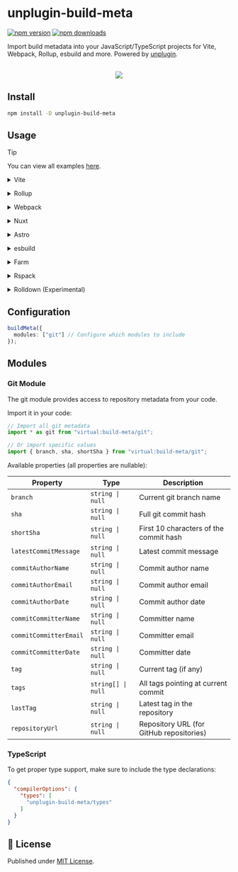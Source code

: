 # unplugin-build-meta

[![npm version][npm-version-src]][npm-version-href]
[![npm downloads][npm-downloads-src]][npm-downloads-href]

Import build metadata into your JavaScript/TypeScript projects for Vite, Webpack, Rollup, esbuild and more. Powered by [unplugin](https://github.com/unjs/unplugin).

<p align="center">
<br />
<a href="https://stackblitz.com/github/luxass/unplugin-build-meta/tree/main/examples/vite-vue?file=vite.config.ts"><img src="https://developer.stackblitz.com/img/open_in_stackblitz.svg" /></a>
</p>

## Install

```bash
npm install -D unplugin-build-meta
```

## Usage

> [!TIP]
> You can view all examples [here](./examples).

<details>
<summary>Vite</summary><br/>

```ts
// vite.config.ts
import buildMeta from "unplugin-build-meta/vite";

export default defineConfig({
  plugins: [
    buildMeta({ /* options */ }),
  ],
});
```

<br/></details>

<details>
<summary>Rollup</summary><br/>

```ts
// rollup.config.js
import buildMeta from "unplugin-build-meta/rollup";

export default {
  plugins: [
    buildMeta({ /* options */ }),
  ],
};
```

<br/></details>

<details>
<summary>Webpack</summary><br/>

```ts
// webpack.config.js
module.exports = {
  /* ... */
  plugins: [
    require("unplugin-build-meta/webpack").default({ /* options */ }),
  ],
};
```

<br/></details>

<details>
<summary>Nuxt</summary><br/>

```ts
// nuxt.config.js
export default defineNuxtConfig({
  modules: [
    ["unplugin-build-meta/nuxt", { /* options */ }]
  ],
});
```

<br/></details>

<details>
<summary>Astro</summary><br/>

```ts
// astro.config.mjs
import { defineConfig } from "astro/config";
import buildMeta from "unplugin-build-meta/astro";

// https://astro.build/config
export default defineConfig({
  integrations: [
    buildMeta({
      /* options */
    })
  ]
});
```

<br/></details>

<details>
<summary>esbuild</summary><br/>

```ts
// esbuild.config.js
import { build } from "esbuild";
import buildMeta from "unplugin-build-meta/esbuild";

build({
  /* ... */
  plugins: [
    buildMeta({
      /* options */
    }),
  ],
});
```

<br/></details>

<details>
<summary>Farm</summary><br/>

```ts
// farm.config.ts
import { defineConfig } from "@farmfe/core";
import vue from "@vitejs/plugin-vue";
import buildMeta from "unplugin-build-meta/farm";

export default defineConfig({
  vitePlugins: [
    vue(),
  ],
  plugins: [
    buildMeta({
      /* options */
    })
  ]
});
```

<br/></details>

<details>
<summary>Rspack</summary><br/>

```ts
// rspack.config.mjs
import rspack from "@rspack/core";
import buildMeta from "unplugin-build-meta/rspack";

/** @type {import('@rspack/core').Configuration} */
export default {
  plugins: [
    new rspack.HtmlRspackPlugin({
      template: "./index.html"
    }),
    buildMeta()
  ],
};
```

<br/></details>

<details>
<summary>Rolldown (Experimental)</summary><br/>

```ts
// rolldown.config.js
import { defineConfig } from "rolldown";
import buildMeta from "unplugin-build-meta/rolldown";

export default defineConfig({
  input: "./index.js",
  plugins: [
    buildMeta({
      /* options */
    }),
  ],
});
```

<br/></details>

## Configuration

```ts
buildMeta({
  modules: ["git"] // Configure which modules to include
});
```

## Modules

### Git Module

The git module provides access to repository metadata from your code.

Import it in your code:

```ts
// Import all git metadata
import * as git from "virtual:build-meta/git";

// Or import specific values
import { branch, sha, shortSha } from "virtual:build-meta/git";
```

Available properties (all properties are nullable):

| Property | Type | Description |
|----------|------|-------------|
| `branch` | `string \| null` | Current git branch name |
| `sha` | `string \| null` | Full git commit hash |
| `shortSha` | `string \| null` | First 10 characters of the commit hash |
| `latestCommitMessage` | `string \| null` | Latest commit message |
| `commitAuthorName` | `string \| null` | Commit author name |
| `commitAuthorEmail` | `string \| null` | Commit author email |
| `commitAuthorDate` | `string \| null` | Commit author date |
| `commitCommitterName` | `string \| null` | Committer name |
| `commitCommitterEmail` | `string \| null` | Committer email |
| `commitCommitterDate` | `string \| null` | Committer date |
| `tag` | `string \| null` | Current tag (if any) |
| `tags` | `string[] \| null` | All tags pointing at current commit |
| `lastTag` | `string \| null` | Latest tag in the repository |
| `repositoryUrl` | `string \| null` | Repository URL (for GitHub repositories) |

### TypeScript

To get proper type support, make sure to include the type declarations:

```json
{
  "compilerOptions": {
    "types": [
      "unplugin-build-meta/types"
    ]
  }
}
```

## 📄 License

Published under [MIT License](./LICENSE).

[npm-version-src]: https://img.shields.io/npm/v/unplugin-build-meta?style=flat&colorA=18181B&colorB=4169E1
[npm-version-href]: https://npmjs.com/package/unplugin-build-meta
[npm-downloads-src]: https://img.shields.io/npm/dm/unplugin-build-meta?style=flat&colorA=18181B&colorB=4169E1
[npm-downloads-href]: https://npmjs.com/package/unplugin-build-meta
